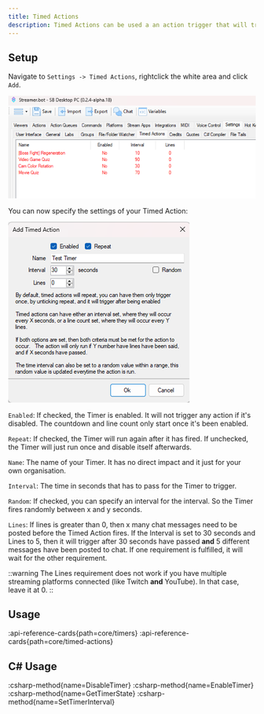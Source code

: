 ```yaml
---
title: Timed Actions
description: Timed Actions can be used a an action trigger that will trigger after a specified time interval and/or line count.
---
```


## Setup
Navigate to `Settings -> Timed Actions`, rightclick the white area and click `Add`. 

![Timed Actions Navigation](assets/timed-actions-2.png)

You can now specify the settings of your Timed Action:

![Timed Actions Settings](assets/timed-actions-1.png)

`Enabled`: If checked, the Timer is enabled. It will not trigger any action if it's disabled. The countdown and line count only start once it's been enabled.

`Repeat`: If checked, the Timer will run again after it has fired. If unchecked, the Timer will just run once and disable itself afterwards.

`Name`: The name of your Timer. It has no direct impact and it just for your own organisation.

`Interval`: The time in seconds that has to pass for the Timer to trigger.

`Random`: If checked, you can specify an interval for the interval. So the Timer fires randomly between x and y seconds.

`Lines`: If lines is greater than 0, then x many chat messages need to be posted before the Timed Action fires. If the Interval is set to 30 seconds and Lines to 5, then it will trigger after 30 seconds have passed **and** 5 different messages have been posted to chat. If one requirement is fulfilled, it will wait for the other requirement.

::warning
The Lines requirement does not work if you have multiple streaming platforms connected (like Twitch **and** YouTube). In that case, leave it at 0.
::


## Usage
:api-reference-cards{path=core/timers}
:api-reference-cards{path=core/timed-actions}

## C# Usage
:csharp-method{name=DisableTimer}
:csharp-method{name=EnableTimer}
:csharp-method{name=GetTimerState}
:csharp-method{name=SetTimerInterval}
